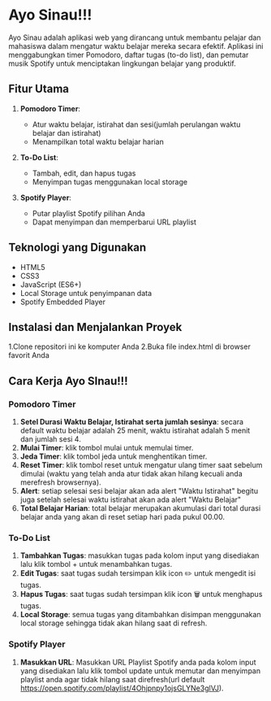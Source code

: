 # Ayo Sinau!!!

Ayo Sinau adalah aplikasi web yang dirancang untuk membantu pelajar dan mahasiswa dalam mengatur waktu belajar mereka secara efektif. Aplikasi ini menggabungkan timer Pomodoro, daftar tugas (to-do list), dan pemutar musik Spotify untuk menciptakan lingkungan belajar yang produktif.

## Fitur Utama

1. **Pomodoro Timer**: 
   - Atur waktu belajar, istirahat dan sesi(jumlah perulangan waktu belajar dan istirahat) 
   - Menampilkan total waktu belajar harian

2. **To-Do List**:
   - Tambah, edit, dan hapus tugas
   - Menyimpan tugas menggunakan local storage

3. **Spotify Player**:
   - Putar playlist Spotify pilihan Anda
   - Dapat menyimpan dan memperbarui URL playlist

## Teknologi yang Digunakan
- HTML5
- CSS3
- JavaScript (ES6+)
- Local Storage untuk penyimpanan data
- Spotify Embedded Player

## Instalasi dan Menjalankan Proyek
1.Clone repositori ini ke komputer Anda
2.Buka file index.html di browser favorit Anda

## Cara Kerja Ayo SInau!!!

 ### Pomodoro Timer
 1. **Setel Durasi Waktu Belajar, Istirahat serta jumlah sesinya**: secara default waktu belajar adalah 25 menit, waktu istirahat adalah 5 menit dan jumlah sesi 4.
 2. **Mulai Timer**: klik tombol mulai untuk memulai timer.
 3. **Jeda Timer**: klik tombol jeda untuk menghentikan timer.
 4. **Reset Timer**: klik tombol reset untuk mengatur ulang timer saat sebelum dimulai (waktu yang telah anda atur tidak akan hilang kecuali anda merefresh browsernya).
 5. **Alert**: setiap selesai sesi belajar akan ada alert "Waktu Istirahat" begitu juga setelah selesai waktu istirahat akan ada alert "Waktu Belajar"
 6. **Total Belajar Harian**: total belajar merupakan akumulasi dari total durasi belajar anda yang akan di reset setiap hari pada pukul 00.00.

### To-Do List
1. **Tambahkan Tugas**: masukkan tugas pada kolom input yang disediakan lalu klik tombol + untuk menambahkan tugas.
2. **Edit Tugas**: saat tugas sudah tersimpan klik icon :pencil2: untuk mengedit isi tugas.
3. **Hapus Tugas**: saat tugas sudah tersimpan klik icon :wastebasket: untuk menghapus tugas.
4. **Local Storage**: semua tugas yang ditambahkan disimpan menggunakan local storage sehingga tidak akan hilang saat di refresh.

### Spotify Player
1. **Masukkan URL**: Masukkan URL Playlist Spotify anda pada kolom input yang disediakan lalu klik tombol update untuk memutar dan menyimpan playlist anda agar tidak hilang saat direfresh(url default https://open.spotify.com/playlist/4Ohjpnpy1ojsGLYNe3glVJ).
   
    
